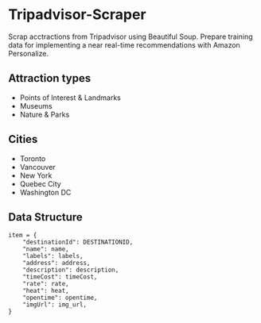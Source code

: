 # Tripadvisor-Scraper
Scrap acctractions from Tripadvisor using Beautiful Soup.
Prepare training data for implementing a near real-time recommendations with Amazon Personalize.
## Attraction types
- Points of Interest & Landmarks
- Museums
- Nature & Parks
## Cities
- Toronto
- Vancouver
- New York
- Quebec City
- Washington DC
## Data Structure
```
item = {
    "destinationId": DESTINATIONID,
    "name": name,
    "labels": labels,
    "address": address,
    "description": description,
    "timeCost": timeCost,
    "rate": rate,
    "heat": heat,
    "opentime": opentime,
    "imgUrl": img_url,
}
```